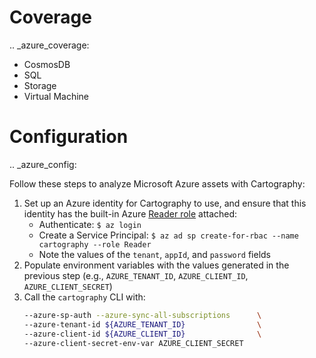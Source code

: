 # Coverage

.. _azure_coverage:

* CosmosDB
* SQL
* Storage
* Virtual Machine

# Configuration

.. _azure_config:

Follow these steps to analyze Microsoft Azure assets with Cartography:

1. Set up an Azure identity for Cartography to use, and ensure that this identity has the built-in Azure [Reader role](https://docs.microsoft.com/en-us/azure/role-based-access-control/built-in-roles#reader) attached:
    * Authenticate: `$ az login`
    * Create a Service Principal: `$ az ad sp create-for-rbac --name cartography --role Reader`
    * Note the values of the `tenant`, `appId`, and `password` fields
1. Populate environment variables with the values generated in the previous step (e.g., `AZURE_TENANT_ID`, `AZURE_CLIENT_ID`, `AZURE_CLIENT_SECRET`)
1. Call the `cartography` CLI with:
    ```bash
    --azure-sp-auth --azure-sync-all-subscriptions      \
    --azure-tenant-id ${AZURE_TENANT_ID}                \
    --azure-client-id ${AZURE_CLIENT_ID}                \
    --azure-client-secret-env-var AZURE_CLIENT_SECRET
    ```
